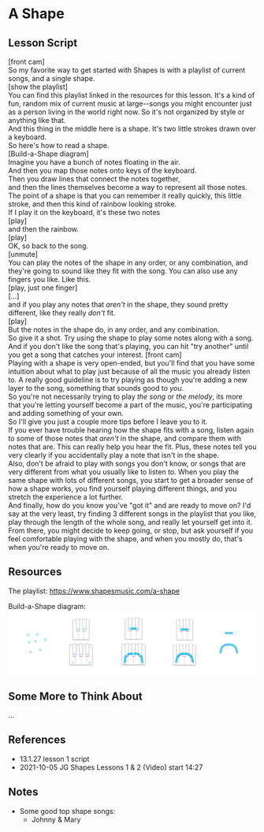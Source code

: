 # A Shape


## Lesson Script

  [front cam]  
  So my favorite way to get started with Shapes is with a playlist of current songs, and a single shape.  
  [show the playlist]  
  You can find this playlist linked in the resources for this lesson. It's a kind of fun, random mix of current music at large--songs you might encounter just as a person living in the world right now. So it's not organized by style or anything like that.  
  And this thing in the middle here is a shape. It's two little strokes drawn over a keyboard.  
  So here's how to read a shape.  
  [Build-a-Shape diagram]  
  Imagine you have a bunch of notes floating in the air.  
  And then you map those notes onto keys of the keyboard.  
  Then you draw lines that connect the notes together,  
  and then the lines themselves become a way to represent all those notes.  
  The point of a shape is that you can remember it really quickly, this little stroke, and then this kind of rainbow looking stroke.  
  If I play it on the keyboard, it's these two notes  
  [play]  
  and then the rainbow.  
  [play]  
  OK, so back to the song.  
  [unmute]  
  You can play the notes of the shape in any order, or any combination, and they're going to sound like they fit with the song. You can also use any fingers you like. Like this.  
  [play, just one finger]  
  [...]  
  and if you play any notes that *aren't* in the shape, they sound pretty different, like they really *don't* fit.  
  [play]  
  But the notes in the shape do, in any order, and any combination.  
  So give it a shot. Try using the shape to play some notes along with a song. And if you don't like the song that's playing, you can hit "try another" until you get a song that catches your interest. [front cam]  
  Playing with a shape is very open-ended, but you'll find that you have some intuition about what to play just because of all the music you already listen to. A really good guideline is to try playing as though you're adding a new layer to the song, something that sounds good to *you*.  
  So you're not necessarily trying to play *the song* or *the melody*, its more that you're letting yourself become a part of the music, you're participating and adding something of your own.  
  So I'll give you just a couple more tips before I leave you to it.  
  If you ever have trouble hearing how the shape fits with a song, listen again to some of those notes that *aren't* in the shape, and compare them with notes that are. This can really help you hear the fit. Plus, these notes tell you very clearly if you accidentally play a note that isn't in the shape.  
  Also, don't be afraid to play with songs you don't know, or songs that are very different from what you usually like to listen to. When you play the same shape with lots of different songs, you start to get a broader sense of how a shape works, you find yourself playing different things, and you stretch the experience a lot further.  
  And finally, how do you know you've "got it" and are ready to move on? I'd say at the very least, try finding 3 different songs in the playlist that you like, play through the length of the whole song, and really let yourself get into it. From there, you might decide to keep going, or stop, but ask yourself if you feel comfortable playing with the shape, and when you mostly do, that's when you're ready to move on.


## Resources

The playlist:
https://www.shapesmusic.com/a-shape

Build-a-Shape diagram:
![dots to shape](/media/21.3.7%20dots_to_shape.png)


## Some More to Think About

...


## References

  - 13.1.27 lesson 1 script
  - 2021-10-05 JG Shapes Lessons 1 & 2 (Video) start 14:27


## Notes

- Some good top shape songs:
  - Johnny & Mary
